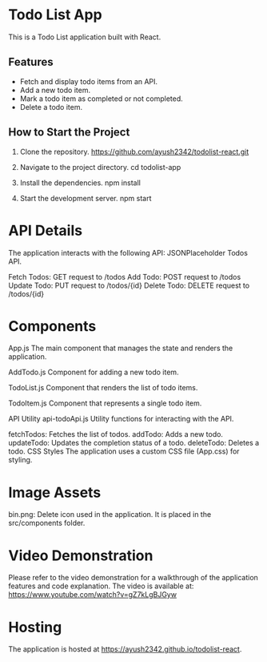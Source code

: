 # Todo List App

This is a Todo List application built with React.

## Features

- Fetch and display todo items from an API.
- Add a new todo item.
- Mark a todo item as completed or not completed.
- Delete a todo item.


## How to Start the Project

1. Clone the repository.
  https://github.com/ayush2342/todolist-react.git

2. Navigate to the project directory.
  cd todolist-app
3. Install the dependencies.
  npm install
4. Start the development server.
  npm start

# API Details
The application interacts with the following API: JSONPlaceholder Todos API.

Fetch Todos: GET request to /todos
Add Todo: POST request to /todos
Update Todo: PUT request to /todos/{id}
Delete Todo: DELETE request to /todos/{id}

# Components
App.js
The main component that manages the state and renders the application.

AddTodo.js
Component for adding a new todo item.

TodoList.js
Component that renders the list of todo items.

TodoItem.js
Component that represents a single todo item.

API Utility
api-todoApi.js
Utility functions for interacting with the API.

fetchTodos: Fetches the list of todos.
addTodo: Adds a new todo.
updateTodo: Updates the completion status of a todo.
deleteTodo: Deletes a todo.
CSS Styles
The application uses a custom CSS file (App.css) for styling.

# Image Assets
bin.png: Delete icon used in the application. It is placed in the src/components folder.

# Video Demonstration
Please refer to the video demonstration for a walkthrough of the application features and code explanation. The video is available at: https://www.youtube.com/watch?v=gZ7kLgBJGyw

# Hosting
The application is hosted at https://ayush2342.github.io/todolist-react.
